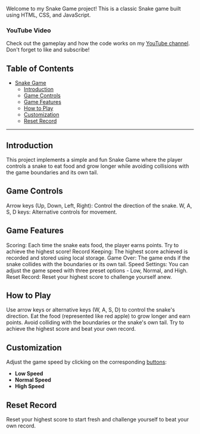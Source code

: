 Welcome to my Snake Game project! This is a classic Snake game built using HTML, CSS, and JavaScript.

### YouTube Video

Check out the gameplay and how the code works on my [YouTube channel](https://youtu.be/lW55lMIUh08). Don't forget to like and subscribe!


## Table of Contents
- [Snake Game](#snake-game)
  - [Introduction](#introduction)
  - [Game Controls](#game-controls)
  - [Game Features](#game-features)
  - [How to Play](#how-to-play)
  - [Customization](#customization)
  - [Reset Record](#reset-record)

---

## Introduction

This project implements a simple and fun Snake Game where the player controls a snake to eat food and grow longer while avoiding collisions with the game boundaries and its own tail.

## Game Controls

Arrow keys (Up, Down, Left, Right): Control the direction of the snake.
W, A, S, D keys: Alternative controls for movement.

## Game Features

Scoring: Each time the snake eats food, the player earns points. Try to achieve the highest score!
Record Keeping: The highest score achieved is recorded and stored using local storage.
Game Over: The game ends if the snake collides with the boundaries or its own tail.
Speed Settings: You can adjust the game speed with three preset options - Low, Normal, and High.
Reset Record: Reset your highest score to challenge yourself anew.

## How to Play

Use arrow keys or alternative keys (W, A, S, D) to control the snake's direction.
Eat the food (represented like red apple) to grow longer and earn points.
Avoid colliding with the boundaries or the snake's own tail.
Try to achieve the highest score and beat your own record.

## Customization


Adjust the game speed by clicking on the corresponding [buttons](https://www.youtube.com/watch?v=lW55lMIUh08&ab_channel=%D0%90%D0%BD%D0%B4%D1%80%D0%B5%D0%B9%D0%A1%D0%BE%D0%BB%D0%BE%D0%BC%D0%BA%D0%B0):

- **Low Speed**
- **Normal Speed**
- **High Speed**

## Reset Record
Reset your highest score to start fresh and challenge yourself to beat your own record.

